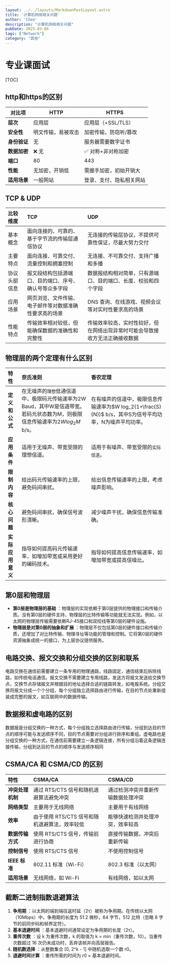 ```yaml
---
layout: ../../layouts/MarkdownPostLayout.astro
title: '计算机网络相关问题'
author: 'Chen'
description: "计算机网络相关问题"
pubDate: 2025-03-06
tags: ["Network"]
category: "其他"
---
```




# 专业课面试

[TOC]

## http和https的区别

| **对比项**   | **HTTP**           | **HTTPS**                |
| ------------ | ------------------ | ------------------------ |
| **层次**     | 应用层             | 应用层（+SSL/TLS）       |
| **安全性**   | 明文传输，易被攻击 | 加密传输，防窃听/篡改    |
| **身份验证** | 无                 | 服务器需要数字证书       |
| **数据加密** | ❌ 无               | ✅ 对称+非对称加密        |
| **端口**     | 80                 | 443                      |
| **性能**     | 无加密，开销低     | 需握手加密，初始开销大   |
| **适用场景** | 一般网站           | 登录、支付、隐私相关网站 |

## TCP & UDP

| 比较维度     | TCP                                                    | UDP                                                          |
| :----------- | :----------------------------------------------------- | :----------------------------------------------------------- |
| 基本概念     | 面向连接的、可靠的、基于字节流的传输层通信协议         | 无连接的传输层协议，不提供可靠性保证，尽最大努力交付         |
| 主要特点     | 面向连接、可靠交付、流量控制和拥塞控制                 | 无连接、不可靠交付、支持广播和多播                           |
| 协议头部信息 | 报文段结构包括源端口、目的端口、序号、确认号等众多字段 | 数据报结构相对简单，只有源端口、目的端口、长度、校验和四个字段 |
| 应用场景     | 网页浏览、文件传输、电子邮件等对数据准确性要求高的场景 | DNS 查询、在线游戏、视频会议等对实时性要求高的场景           |
| 性能特点     | 传输效率相对较低，但能确保数据的准确性和完整性         | 传输效率较高，实时性较好，但在网络出现异常时可能会导致接收方无法正确接收数据 |



## 物理层的两个定理有什么区别

| 特性             | 奈氏准则                                                     | 香农定理                                                     |
| :--------------- | :----------------------------------------------------------- | :----------------------------------------------------------- |
| **定义和公式**   | 在无噪声的`理想`低通信道中，极限码元传输速率为2W Baud，其中W是信道带宽。若码元状态数为M，则极限信息传输速率为$2W log_2M$ b/s。 | 在有噪声的信道中，极限信息传输速率为$W log_2(1+\frac{S}{N})$ b/s，其中S为信号平均功率，N为噪声平均功率。 |
| **应用条件**     | 适用于无噪声、带宽受限的理想信道。                           | 适用于有噪声、带宽受限的`实际信道`。                         |
| **限制内容**     | 给出码元传输速率的上限，避免码间串扰。                       | 给出信息传输速率的上限，考虑噪声影响。                       |
| **核心问题**     | 避免码间串扰，确保信号波形清晰。                             | 减少噪声干扰，确保信息传输准确。                             |
| **实际应用意义** | 指导如何提高码元传输速率，如增加带宽或采用更好的编码技术。   | 指导如何提高信息传输速率，如增加带宽或提高信噪比。           |

## 第0层和物理层

- **第0层是物理层的基础** ：物理层的实现依赖于第0层提供的物理接口和传输介质。没有第0层的硬件支持，物理层的比特传输等功能就无法实现。例如，以太网的物理层传输需要依赖RJ-45接口和双绞线等第0层的硬件设施。
- **物理层是对第0层的抽象和扩展** ：物理层不仅包括第0层的硬件接口和传输介质，还增加了对比特传输、物理寻址等功能的管理和控制。它将第0层的硬件资源抽象成统一的接口，为上层协议提供服务。

## 电路交换、报文交换和分组交换的区别和联系 

电路交换在通信前需要建立一条专用的物理通路，线路固定，通信结束后拆除线路，如传统电话通信。报文交换不需要建立专用线路，发送方将报文发送给交换节点，交换节点存储报文并根据目的地址选择合适的链路转发，如电报系统。分组交换将报文分成一个个分组，每个分组独立选择路由进行传输，在目的节点处重新组装成完整的报文，如互联网中的数据传输。

## 数据报和虚电路的区别 

数据报是分组交换的一种方式，每个分组独立选择路由进行传输，分组到达目的节点的顺序可能与发送顺序不同，目的节点需要对分组进行排序和重组。虚电路也是分组交换的一种方式，在通信前需要建立一条逻辑连接，所有分组沿着这条逻辑连接传输，分组到达目的节点的顺序与发送顺序相同

## CSMA/CA 和 CSMA/CD 的区别

| 特性             | CSMA/CA                                       | CSMA/CD                            |
| :--------------- | :-------------------------------------------- | :--------------------------------- |
| **冲突处理机制** | 通过 RTS/CTS 信号和随机退避算法避免冲突       | 通过检测冲突并重新传输数据处理冲突 |
| **网络类型**     | 主要用于无线网络                              | 主要用于有线网络                   |
| **效率**         | 由于使用 RTS/CTS 信号和随机退避算法，效率较低 | 能够快速检测并处理冲突，效率较高   |
| **数据传输方式** | 使用 RTS/CTS 信号，传输前进行协商             | 直接传输数据，冲突后重新传输       |
| **控制信号**     | 使用 RTS/CTS 信号                             | 不使用控制信号                     |
| **IEEE 标准**    | 802.11 标准（Wi-Fi）                          | 802.3 标准（以太网）               |
| **适用场景**     | 无线网络，如 Wi-Fi                            | 有线网络，如以太网                 |

## 截断二进制指数退避算法

1. **争用期** ：以太网的端到端往返时延（2τ）被称为争用期。在传统以太网（10Mbps）中，争用期的长度为 51.2 微秒，64 字节，512 比特（忽略 8 字节的前同步码和帧界定符）。
2. **基本退避时间** ：基本退避时间通常设定为争用期的长度（2τ）。
3. **重传次数** ：设 k 为重传次数，k 的取值为 k = min（重传次数，10）。当重传次数超过 16 次仍未成功时，丢弃该帧并向高层报告。
4. **随机数选择** ：从整数集合 [0, 2^k - 1] 中随机选取一个数 r0。
5. **退避时间计算** ：重传所需的时间为 r0 × 基本退避时间。
